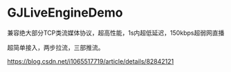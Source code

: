# GJLiveEngineDemo
兼容绝大部分TCP类流媒体协议，超高性能，1s内超低延迟，150kbps超弱网直播

超简单接入，两步拉流，三部推流。

https://blog.csdn.net/i1065517719/article/details/82842121
